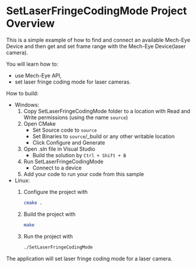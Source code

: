 # SetLaserFringeCodingMode Project Overview

This is a simple example of how to find and connect an available Mech-Eye Device
and then get and set frame range with the Mech-Eye Device(laser camera).

You will learn how to:

* use Mech-Eye API,
* set laser fringe coding mode for laser cameras.

How to build:

* Windows:
  1. Copy SetLaserFringeCodingMode folder to a location with Read and
   Write permissions (using the name `source`)
  2. Open CMake
        * Set Source code to `source`
        * Set Binaries to `source`/_build or any other writable location
        * Click Configure and Generate
  3. Open .sln file in Visual Studio
        * Build the solution by `Ctrl + Shift + B`
  4. Run SetLaserFringeCodingMode
        * Connect to a device
  5. Add your code to run your code from this sample
* Linux:
  1. Configure the project with

      ```bash
      cmake .
      ```

  2. Build the project with

      ```bash
      make
      ```

  3. Run the project with

      ```bash
      ./SetLaserFringeCodingMode
      ```

The application will set laser fringe coding mode for a laser camera.

